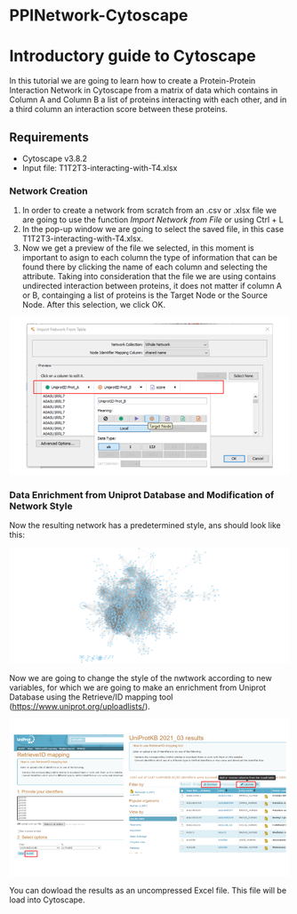 # PPINetwork-Cytoscape
# Introductory guide to Cytoscape
In this tutorial we are going to learn how to create a Protein-Protein Interaction Network in Cytoscape from a matrix of data which contains in Column A and Column B a list of proteins interacting with each other, and in a third column an interaction score between these proteins.

## Requirements
+ Cytoscape v3.8.2
+ Input file: T1T2T3-interacting-with-T4.xlsx

### Network Creation
1. In order to create a network from scratch from an .csv or .xlsx file we are going to use the function _Import Network from File_ or using Ctrl + L
2. In the pop-up window we are going to select the saved file, in this case T1T2T3-interacting-with-T4.xlsx.
3. Now we get a preview of the file we selected, in this moment is important to asign to each column the type of information that can be found there by clicking the name of each column and selecting the attribute. Taking into consideration that the file we are using contains undirected interaction between proteins, it does not matter if column A or B, containging a list of proteins is the Target Node or the Source Node. After this selection, we click OK.

<img src=".\media\1.png" style="zoom:60%;" />

### Data Enrichment from Uniprot Database and Modification of Network Style 
Now the resulting network has a predetermined style, ans should look like this:

<img src=".\media\2.png" style="zoom:60%;" />


Now we are going to change the style of the nwtwork according to new variables, for which we are going to make an enrichment from Uniprot Database using the Retrieve/ID mapping tool (https://www.uniprot.org/uploadlists/).

<img src=".\media\3.png" style="zoom:60%;" />

You can dowload the results as an uncompressed Excel file. This file will be load into Cytoscape.
